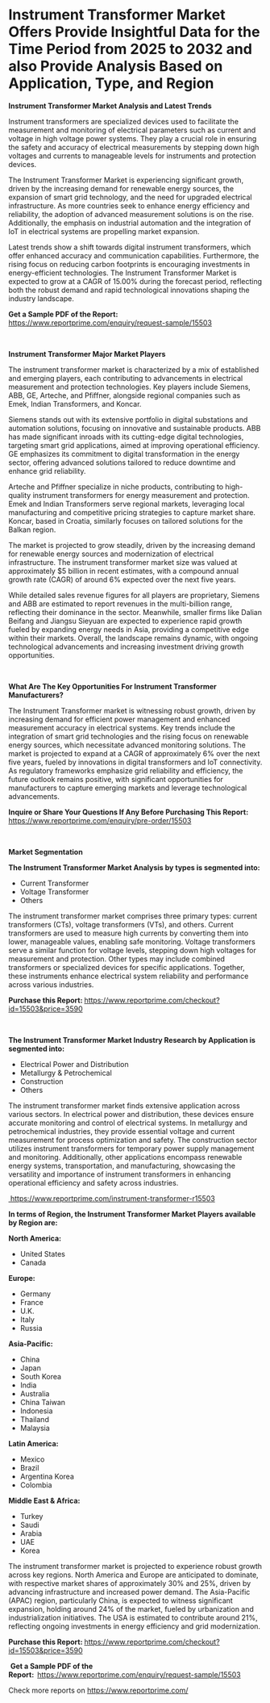 <p><h1>Instrument Transformer Market Offers Provide Insightful Data for the Time Period from 2025 to 2032 and also Provide Analysis Based on Application, Type, and Region</h1></p><p><strong>Instrument Transformer Market Analysis and Latest Trends</strong></p>
<p><p>Instrument transformers are specialized devices used to facilitate the measurement and monitoring of electrical parameters such as current and voltage in high voltage power systems. They play a crucial role in ensuring the safety and accuracy of electrical measurements by stepping down high voltages and currents to manageable levels for instruments and protection devices.</p><p>The Instrument Transformer Market is experiencing significant growth, driven by the increasing demand for renewable energy sources, the expansion of smart grid technology, and the need for upgraded electrical infrastructure. As more countries seek to enhance energy efficiency and reliability, the adoption of advanced measurement solutions is on the rise. Additionally, the emphasis on industrial automation and the integration of IoT in electrical systems are propelling market expansion.</p><p>Latest trends show a shift towards digital instrument transformers, which offer enhanced accuracy and communication capabilities. Furthermore, the rising focus on reducing carbon footprints is encouraging investments in energy-efficient technologies. The Instrument Transformer Market is expected to grow at a CAGR of 15.00% during the forecast period, reflecting both the robust demand and rapid technological innovations shaping the industry landscape.</p></p>
<p><strong>Get a Sample PDF of the Report:&nbsp;</strong> <a href="https://www.reportprime.com/enquiry/request-sample/15503?utm_campaign=2453&utm_medium=2&utm_source=Github&utm_content=ia&utm_term=20032025&utm_id=instrument-transformer">https://www.reportprime.com/enquiry/request-sample/15503</a></p>
<p>&nbsp;</p>
<p><strong>Instrument Transformer Major Market Players</strong></p>
<p><p>The instrument transformer market is characterized by a mix of established and emerging players, each contributing to advancements in electrical measurement and protection technologies. Key players include Siemens, ABB, GE, Arteche, and Pfiffner, alongside regional companies such as Emek, Indian Transformers, and Koncar.</p><p>Siemens stands out with its extensive portfolio in digital substations and automation solutions, focusing on innovative and sustainable products. ABB has made significant inroads with its cutting-edge digital technologies, targeting smart grid applications, aimed at improving operational efficiency. GE emphasizes its commitment to digital transformation in the energy sector, offering advanced solutions tailored to reduce downtime and enhance grid reliability.</p><p>Arteche and Pfiffner specialize in niche products, contributing to high-quality instrument transformers for energy measurement and protection. Emek and Indian Transformers serve regional markets, leveraging local manufacturing and competitive pricing strategies to capture market share. Koncar, based in Croatia, similarly focuses on tailored solutions for the Balkan region.</p><p>The market is projected to grow steadily, driven by the increasing demand for renewable energy sources and modernization of electrical infrastructure. The instrument transformer market size was valued at approximately $5 billion in recent estimates, with a compound annual growth rate (CAGR) of around 6% expected over the next five years.</p><p>While detailed sales revenue figures for all players are proprietary, Siemens and ABB are estimated to report revenues in the multi-billion range, reflecting their dominance in the sector. Meanwhile, smaller firms like Dalian Beifang and Jiangsu Sieyuan are expected to experience rapid growth fueled by expanding energy needs in Asia, providing a competitive edge within their markets. Overall, the landscape remains dynamic, with ongoing technological advancements and increasing investment driving growth opportunities.</p></p>
<p>&nbsp;</p>
<p><strong>What Are The Key Opportunities For Instrument Transformer Manufacturers?</strong></p>
<p><p>The Instrument Transformer market is witnessing robust growth, driven by increasing demand for efficient power management and enhanced measurement accuracy in electrical systems. Key trends include the integration of smart grid technologies and the rising focus on renewable energy sources, which necessitate advanced monitoring solutions. The market is projected to expand at a CAGR of approximately 6% over the next five years, fueled by innovations in digital transformers and IoT connectivity. As regulatory frameworks emphasize grid reliability and efficiency, the future outlook remains positive, with significant opportunities for manufacturers to capture emerging markets and leverage technological advancements.</p></p>
<p><strong>Inquire or Share Your Questions If Any Before Purchasing This Report:</strong> <a href="https://www.reportprime.com/enquiry/pre-order/15503?utm_campaign=2453&utm_medium=2&utm_source=Github&utm_content=ia&utm_term=20032025&utm_id=instrument-transformer">https://www.reportprime.com/enquiry/pre-order/15503</a></p>
<p>&nbsp;</p>
<p><strong>Market Segmentation</strong></p>
<p><strong>The Instrument Transformer Market Analysis by types is segmented into:</strong></p>
<p><ul><li>Current Transformer</li><li>Voltage Transformer</li><li>Others</li></ul></p>
<p><p>The instrument transformer market comprises three primary types: current transformers (CTs), voltage transformers (VTs), and others. Current transformers are used to measure high currents by converting them into lower, manageable values, enabling safe monitoring. Voltage transformers serve a similar function for voltage levels, stepping down high voltages for measurement and protection. Other types may include combined transformers or specialized devices for specific applications. Together, these instruments enhance electrical system reliability and performance across various industries.</p></p>
<p><strong>Purchase this Report:&nbsp;</strong><a href="https://www.reportprime.com/checkout?id=15503&price=3590&utm_campaign=2453&utm_medium=2&utm_source=Github&utm_content=ia&utm_term=20032025&utm_id=instrument-transformer">https://www.reportprime.com/checkout?id=15503&price=3590</a></p>
<p>&nbsp;</p>
<p><strong>The Instrument Transformer Market Industry Research by Application is segmented into:</strong></p>
<p><ul><li>Electrical Power and Distribution</li><li>Metallurgy & Petrochemical</li><li>Construction</li><li>Others</li></ul></p>
<p><p>The instrument transformer market finds extensive application across various sectors. In electrical power and distribution, these devices ensure accurate monitoring and control of electrical systems. In metallurgy and petrochemical industries, they provide essential voltage and current measurement for process optimization and safety. The construction sector utilizes instrument transformers for temporary power supply management and monitoring. Additionally, other applications encompass renewable energy systems, transportation, and manufacturing, showcasing the versatility and importance of instrument transformers in enhancing operational efficiency and safety across industries.</p></p>
<p><a href="https://www.reportprime.com/instrument-transformer-r15503?utm_campaign=2453&utm_medium=2&utm_source=Github&utm_content=ia&utm_term=20032025&utm_id=instrument-transformer">&nbsp;https://www.reportprime.com/instrument-transformer-r15503</a></p>
<p><strong>In terms of Region, the Instrument Transformer Market Players available by Region are:</strong></p>
<p>
    <p> <strong> North America: </strong>
        <ul>
            <li>United States</li>
            <li>Canada</li>
        </ul>
        </p> 
    <p> <strong> Europe: </strong>
        <ul>
            <li>Germany</li>
            <li>France</li>
            <li>U.K.</li>
            <li>Italy</li>
            <li>Russia</li>
        </ul>
        </p> 
    <p> <strong> Asia-Pacific: </strong>
        <ul>
            <li>China</li>
            <li>Japan</li>
            <li>South Korea</li>
            <li>India</li>
            <li>Australia</li>
            <li>China Taiwan</li>
            <li>Indonesia</li>
            <li>Thailand</li>
            <li>Malaysia</li>
        </ul>
        </p> 
    <p> <strong> Latin America: </strong>
        <ul>
            <li>Mexico</li>
            <li>Brazil</li>
            <li>Argentina Korea</li>
            <li>Colombia</li>
        </ul>
        </p> 
    <p> <strong> Middle East & Africa: </strong>
        <ul>
            <li>Turkey</li>
            <li>Saudi</li>
            <li>Arabia</li>
            <li>UAE</li>
            <li>Korea</li>
        </ul>
    </p>
    </p>
<p><p>The instrument transformer market is projected to experience robust growth across key regions. North America and Europe are anticipated to dominate, with respective market shares of approximately 30% and 25%, driven by advancing infrastructure and increased power demand. The Asia-Pacific (APAC) region, particularly China, is expected to witness significant expansion, holding around 24% of the market, fueled by urbanization and industrialization initiatives. The USA is estimated to contribute around 21%, reflecting ongoing investments in energy efficiency and grid modernization.</p></p>
<p><strong>Purchase this Report: </strong><a href="https://www.reportprime.com/checkout?id=15503&price=3590&utm_campaign=2453&utm_medium=2&utm_source=Github&utm_content=ia&utm_term=20032025&utm_id=instrument-transformer">https://www.reportprime.com/checkout?id=15503&price=3590</a></p>
<p>&nbsp;<strong>Get a Sample PDF of the Report:&nbsp;&nbsp;</strong><a href="https://www.reportprime.com/enquiry/request-sample/15503?utm_campaign=2453&utm_medium=2&utm_source=Github&utm_content=ia&utm_term=20032025&utm_id=instrument-transformer">https://www.reportprime.com/enquiry/request-sample/15503</a></p>
<p><strong></strong></p>
<p>Check more reports on <a href="https://www.reportprime.com/?utm_campaign=2453&utm_medium=2&utm_source=Github&utm_content=ia&utm_term=20032025&utm_id=instrument-transformer">https://www.reportprime.com/</a></p>